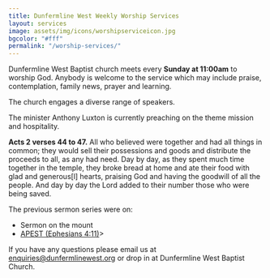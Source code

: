 ```yaml
---
title: Dunfermline West Weekly Worship Services
layout: services
image: assets/img/icons/worshipserviceicon.jpg
bgcolor: "#fff"
permalink: "/worship-services/"
---
```


<div class="col-lg-12 text-normal">
Dunfermline West Baptist church meets every <b>Sunday at 11:00am</b> to worship God. Anybody is welcome to the service which may include praise, contemplation, family news, prayer and learning.

The church engages a diverse range of speakers. 

The minister Anthony Luxton is currently preaching on the theme mission and hospitality.

<p class="bg-info">
	<strong>Acts 2 verses 44 to 47.</strong>
All who believed were together and had all things in common; they would sell their possessions and goods and distribute the proceeds to all, as any had need. Day by day, as they spent much time together in the temple, they broke bread at home and ate their food with glad and generous[l] hearts, praising God and having the goodwill of all the people. And day by day the Lord added to their number those who were being saved.
</p>

The previous sermon series were on:
- Sermon on the mount
- <a href='{{ site.url }}/apest.md'>APEST (Ephesians 4:11)</a>>

<p>
If you have any questions please email us at <a href='mailto:enquiries@dunfermlinewest.org'>enquiries@dunfermlinewest.org</a> or drop in at Dunfermline West Baptist Church.
</p>

</div>